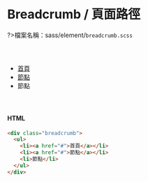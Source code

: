 # Breadcrumb / 頁面路徑

?>檔案名稱：sass/element/`breadcrumb.scss`

<!-- breadcrumb路徑 -->
<div class="breadcrumb demo">
  <ul>
    <li><a href="#">首頁</a></li>
    <li><a href="#">節點</a></li>
    <li>節點</li>
  </ul>
</div>
<!-- tabs:start -->

#### **HTML**

```html
<div class="breadcrumb">
  <ul>
    <li><a href="#">首頁</a></li>
    <li><a href="#">節點</a></li>
    <li>節點</li>
  </ul>
</div>
```

<!-- tabs:end -->

<link rel="stylesheet" href="https://hywebu00.github.io/HyUI_v4.0/css/style.css" />
<style>
  .breadcrumb.demo{
    margin:4em 0;
  }
</style>
